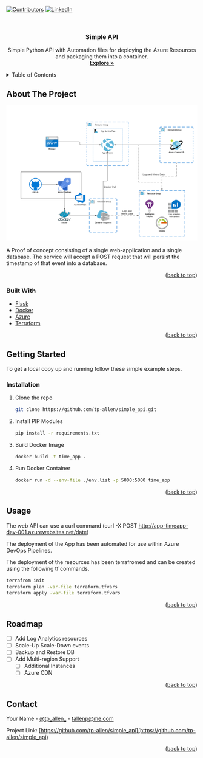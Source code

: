 <div id="top"></div>

<!-- PROJECT SHIELDS -->
<!--
*** I'm using markdown "reference style" links for readability.
*** Reference links are enclosed in brackets [ ] instead of parentheses ( ).
*** See the bottom of this document for the declaration of the reference variables
*** for contributors-url, forks-url, etc. This is an optional, concise syntax you may use.
*** https://www.markdownguide.org/basic-syntax/#reference-style-links
-->
[![Contributors][contributors-shield]][contributors-url]
[![LinkedIn][linkedin-shield]][linkedin-url]



<!-- PROJECT LOGO -->
<br />
<div align="center">
<h3 align="center">Simple API</h3>

  <p align="center">
    Simple Python API with Automation files for deploying the Azure Resources and packaging them into a container.
    <br />
    <a href="https://github.com/tp-allen/simple_api"><strong>Explore »</strong></a>
    <br />
  </p>
</div>



<!-- TABLE OF CONTENTS -->
<details>
  <summary>Table of Contents</summary>
  <ol>
    <li>
      <a href="#about-the-project">About The Project</a>
      <ul>
        <li><a href="#built-with">Built With</a></li>
      </ul>
    </li>
    <li>
      <a href="#getting-started">Getting Started</a>
      <ul>
        <li><a href="#installation">Installation</a></li>
      </ul>
    </li>
    <li><a href="#usage">Usage</a></li>
    <li><a href="#roadmap">Roadmap</a></li>
    <li><a href="#contact">Contact</a></li>
  </ol>
</details>



<!-- ABOUT THE PROJECT -->
## About The Project

[![Architecture Diagram][architecture-diagram]](docs/Simple_API_Azure.png)

A Proof of concept consisting of a single web-application and a single database.
The service will accept a POST request that will persist the timestamp of that event into a database.


<p align="right">(<a href="#top">back to top</a>)</p>


### Built With

* [Flask](https://flask.palletsprojects.com)
* [Docker](https://docker.io/)
* [Azure](https://azure.com/)
* [Terraform](https://terraform.com/)

<p align="right">(<a href="#top">back to top</a>)</p>



<!-- GETTING STARTED -->
## Getting Started

To get a local copy up and running follow these simple example steps.


### Installation

1. Clone the repo
   ```sh
   git clone https://github.com/tp-allen/simple_api.git
   ```
2. Install PIP Modules
   ```sh
   pip install -r requirements.txt
   ```
3. Build Docker Image
   ```sh
   docker build -t time_app .
   ```
4. Run Docker Container
   ```sh
   docker run -d --env-file ./env.list -p 5000:5000 time_app
   ```


<p align="right">(<a href="#top">back to top</a>)</p>



<!-- USAGE EXAMPLES -->
## Usage

The web API can use a curl command (curl -X POST http://app-timeapp-dev-001.azurewebsites.net/date) 

The deployment of the App has been automated for use within Azure DevOps Pipelines.

The deployment of the resources has been terrafromed and can be created using the following tf commands.
```sh
terrafrom init
terraform plan -var-file terraform.tfvars
terraform apply -var-file terraform.tfvars
```

<p align="right">(<a href="#top">back to top</a>)</p>


<!-- ROADMAP -->
## Roadmap

- [ ] Add Log Analytics resources
- [ ] Scale-Up Scale-Down events
- [ ] Backup and Restore DB
- [ ] Add Multi-region Support
    - [ ] Additional Instances
    - [ ] Azure CDN

<p align="right">(<a href="#top">back to top</a>)</p>



<!-- CONTACT -->
## Contact

Your Name - [@tp_allen_](https://twitter.com/tp_allen_) - tallenp@me.com

Project Link: [https://github.com/tp-allen/simple_api](https://github.com/tp-allen/simple_api)

<p align="right">(<a href="#top">back to top</a>)</p>




<!-- MARKDOWN LINKS & IMAGES -->
<!-- https://www.markdownguide.org/basic-syntax/#reference-style-links -->
[contributors-shield]: https://img.shields.io/github/contributors/tp-allen/simple_api.svg?style=for-the-badge
[contributors-url]: https://github.com/tp-allen/simple_api/graphs/contributors
[forks-shield]: https://img.shields.io/github/forks/tp-allen/simple_api.svg?style=for-the-badge
[forks-url]: https://github.com/tp-allen/simple_api/network/members
[stars-shield]: https://img.shields.io/github/stars/tp-allen/simple_api.svg?style=for-the-badge
[stars-url]: https://github.com/tp-allen/simple_api/stargazers
[issues-shield]: https://img.shields.io/github/issues/tp-allen/simple_api.svg?style=for-the-badge
[issues-url]: https://github.com/tp-allen/simple_api/issues
[license-shield]: https://img.shields.io/github/license/tp-allen/simple_api.svg?style=for-the-badge
[license-url]: https://github.com/tp-allen/simple_api/blob/master/LICENSE.txt
[linkedin-shield]: https://img.shields.io/badge/-LinkedIn-black.svg?style=for-the-badge&logo=linkedin&colorB=555
[linkedin-url]: https://linkedin.com/in/tallenp
[architecture-diagram]: docs/Simple_API_Azure.png